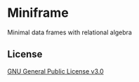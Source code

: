 # Miniframe

Minimal data frames with relational algebra

## License

[GNU General Public License v3.0](LICENSE)
